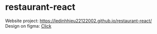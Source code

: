 # restaurant-react
Website project: https://ledinhhieu22122002.github.io/restaurant-react/
Design on figma: [Click](https://www.figma.com/file/QWsnBNkS4MUzX9nx8B5R6Z/Client-First-Template-5-(Community)?type=design&mode=design&t=YEkhKrlfUnVVwmQA-1)
